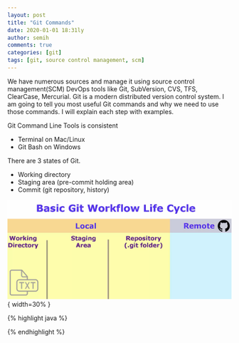 ```yaml
---
layout: post
title: "Git Commands"
date: 2020-01-01 18:31ly
author: semih
comments: true
categories: [git]
tags: [git, source control management, scm]
---
```

We have numerous sources and manage it using source control management(SCM) DevOps tools like Git, SubVersion, CVS, TFS, ClearCase, Mercurial. Git is a modern distributed version control system. I am going to tell you most useful Git commands and why we need to use those commands. I will explain each step with examples.

Git Command Line Tools is consistent
- Terminal on Mac/Linux
- Git Bash on Windows

There are 3 states of Git.
- Working directory
- Staging area (pre-commit holding area)
- Commit (git repository, history)

![image](/assets/images/basic-git-workflow-lifecycle.png){ width=30% }


{% highlight java %}

{% endhighlight %}